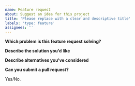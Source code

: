 ```yaml
---
name: Feature request
about: Suggest an idea for this project
title: 'Please replace with a clear and descriptive title'
labels: 'type: feature'
assignees: ''
---
```


<!--
Thanks for suggesting a new feature!

Please fill in the sections below.
-->

**Which problem is this feature request solving?**

<!--
Example: I'm always frustrated when [...]
-->

**Describe the solution you'd like**

<!--
Example: This could be fixed by [...]
-->

**Describe alternatives you've considered**

<!--
Example: Another solution would be [...]
-->

**Can you submit a pull request?**

Yes/No.

<!--
Pull requests are welcome! If you would like to help us add this feature, please check our
[contributions guidelines](../blob/main/CONTRIBUTING.md).
-->
